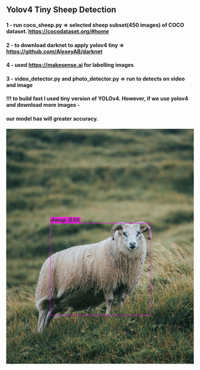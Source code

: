 ## Yolov4 Tiny Sheep Detection

#### 1 - run coco_sheep.py =>  selected sheep subset(450 images) of COCO dataset. https://cocodataset.org/#home

#### 2 - to download darknet to apply yolov4 tiny => https://github.com/AlexeyAB/darknet

#### 4 - used https://makesense.ai for labelling images

#### 3 - video_detector.py and photo_detector.py => run to detects on video and image



#### !!! to build fast I used tiny version of YOLOv4. However, if we use yolov4 and download more images -
#### our model has will greater accuracy.

![](predictions.jpg)
